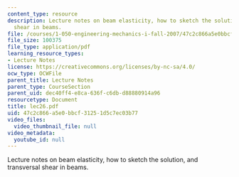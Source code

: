 ```yaml
---
content_type: resource
description: Lecture notes on beam elasticity, how to sketch the solution, and transversal
  shear in beams.
file: /courses/1-050-engineering-mechanics-i-fall-2007/47c2c866a5e0bbcf31251d5c7ec03b77_lec26.pdf
file_size: 100375
file_type: application/pdf
learning_resource_types:
- Lecture Notes
license: https://creativecommons.org/licenses/by-nc-sa/4.0/
ocw_type: OCWFile
parent_title: Lecture Notes
parent_type: CourseSection
parent_uid: dec40ff4-e8ca-636f-c6db-d88880914a96
resourcetype: Document
title: lec26.pdf
uid: 47c2c866-a5e0-bbcf-3125-1d5c7ec03b77
video_files:
  video_thumbnail_file: null
video_metadata:
  youtube_id: null
---
```

Lecture notes on beam elasticity, how to sketch the solution, and transversal shear in beams.